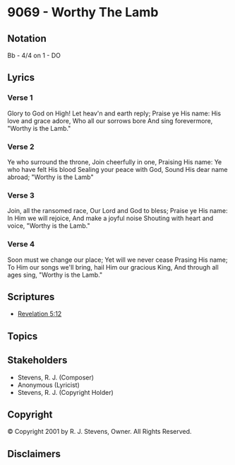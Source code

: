 # 9069 - Worthy The Lamb

## Notation

Bb - 4/4 on 1 - DO

## Lyrics

### Verse 1

Glory to God on High! Let heav'n and earth reply; Praise ye His name: His love and grace adore, Who all our sorrows bore And sing forevermore, "Worthy is the Lamb."

### Verse 2

Ye who surround the throne, Join cheerfully in one, Praising His name: Ye who have felt His blood Sealing your peace with God, Sound His dear name abroad; "Worthy is the Lamb"

### Verse 3

Join, all the ransomed race, Our Lord and God to bless; Praise ye His name: In Him we will rejoice, And make a joyful noise Shouting with heart and voice, "Worthy is the Lamb."

### Verse 4

Soon must we change our place; Yet will we never cease Prasing His name; To Him our songs we'll bring, hail Him our gracious King, And through all ages sing, "Worthy is the Lamb."


## Scriptures

- [Revelation 5:12](https://www.biblegateway.com/passage/?search=Revelation%205%3A12)

## Topics


## Stakeholders

- Stevens, R. J. (Composer)
- Anonymous (Lyricist)
- Stevens, R. J. (Copyright Holder)

## Copyright

© Copyright 2001 by R. J. Stevens, Owner. All Rights Reserved.


## Disclaimers


